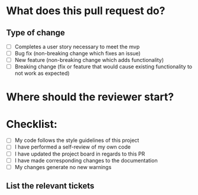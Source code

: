 # What does this pull request do?


## Type of change
- [ ] Completes a user story necessary to meet the mvp
- [ ] Bug fix (non-breaking change which fixes an issue)
- [ ] New feature (non-breaking change which adds functionality)
- [ ] Breaking change (fix or feature that would cause existing functionality to not work as expected)

# Where should the reviewer start?


# Checklist:

- [ ] My code follows the style guidelines of this project
- [ ] I have performed a self-review of my own code
- [ ] I have updated the project board in regards to this PR
- [ ] I have made corresponding changes to the documentation
- [ ] My changes generate no new warnings

## List the relevant tickets
